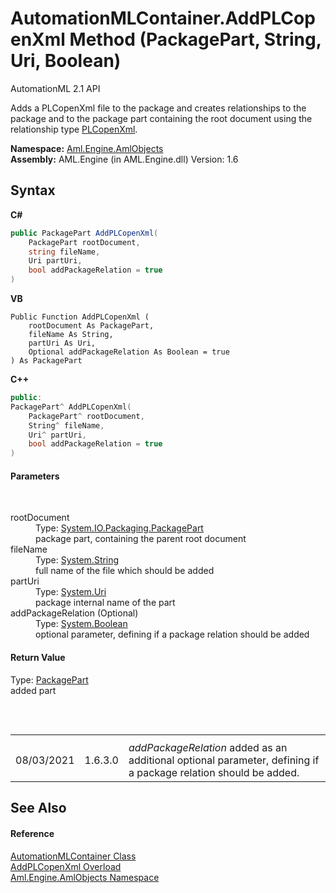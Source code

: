 # AutomationMLContainer.AddPLCopenXml Method (PackagePart, String, Uri, Boolean)
AutomationML 2.1 API 

Adds a PLCopenXml file to the package and creates relationships to the package and to the package part containing the root document using the relationship type <a href="F_Aml_Engine_AmlObjects_AutomationMLContainer_RelationshipType_PLCopenXml">PLCopenXml</a>.

**Namespace:**&nbsp;<a href="N_Aml_Engine_AmlObjects">Aml.Engine.AmlObjects</a><br />**Assembly:**&nbsp;AML.Engine (in AML.Engine.dll) Version: 1.6

## Syntax

**C#**<br />
``` C#
public PackagePart AddPLCopenXml(
	PackagePart rootDocument,
	string fileName,
	Uri partUri,
	bool addPackageRelation = true
)
```

**VB**<br />
``` VB
Public Function AddPLCopenXml ( 
	rootDocument As PackagePart,
	fileName As String,
	partUri As Uri,
	Optional addPackageRelation As Boolean = true
) As PackagePart
```

**C++**<br />
``` C++
public:
PackagePart^ AddPLCopenXml(
	PackagePart^ rootDocument, 
	String^ fileName, 
	Uri^ partUri, 
	bool addPackageRelation = true
)
```


#### Parameters
&nbsp;<dl><dt>rootDocument</dt><dd>Type: <a href="https://docs.microsoft.com/dotnet/api/system.io.packaging.packagepart" target="_parent" rel="noopener noreferrer">System.IO.Packaging.PackagePart</a><br />package part, containing the parent root document</dd><dt>fileName</dt><dd>Type: <a href="https://docs.microsoft.com/dotnet/api/system.string" target="_parent" rel="noopener noreferrer">System.String</a><br />full name of the file which should be added</dd><dt>partUri</dt><dd>Type: <a href="https://docs.microsoft.com/dotnet/api/system.uri" target="_parent" rel="noopener noreferrer">System.Uri</a><br />package internal name of the part</dd><dt>addPackageRelation (Optional)</dt><dd>Type: <a href="https://docs.microsoft.com/dotnet/api/system.boolean" target="_parent" rel="noopener noreferrer">System.Boolean</a><br />optional parameter, defining if a package relation should be added</dd></dl>

#### Return Value
Type: <a href="https://docs.microsoft.com/dotnet/api/system.io.packaging.packagepart" target="_parent" rel="noopener noreferrer">PackagePart</a><br />added part

##
&nbsp;<table><tr><th /><th /><th /></tr><tr><td>08/03/2021</td><td>1.6.3.0</td><td>*addPackageRelation* added as an additional optional parameter, defining if a package relation should be added.</td></tr></table>

## See Also


#### Reference
<a href="T_Aml_Engine_AmlObjects_AutomationMLContainer">AutomationMLContainer Class</a><br /><a href="Overload_Aml_Engine_AmlObjects_AutomationMLContainer_AddPLCopenXml">AddPLCopenXml Overload</a><br /><a href="N_Aml_Engine_AmlObjects">Aml.Engine.AmlObjects Namespace</a><br />